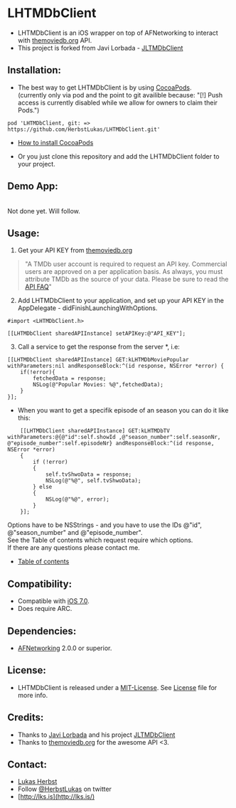 LHTMDbClient
==============


- LHTMDbClient is an iOS wrapper on top of AFNetworking to interact with [themoviedb.org](www.themoviedb.org) API.
- This project is forked from Javi Lorbada - [JLTMDbClient](https://github.com/JaviLorbada/JLTMDbClient)

## Installation: ##

- The best way to get LHTMDbClient is by using [CocoaPods](http://cocoapods.org/). <br>
	(currently only via pod and the point to git availible because: "[!] Push access is currently disabled while we allow for owners to claim their Pods.") <br>
```
pod 'LHTMDbClient, git: => https://github.com/HerbstLukas/LHTMDbClient.git'
```
- [How to install CocoaPods](https://speakerdeck.com/javilorbada/introduction-to-cocoapods?slide=13)

- Or you just clone this repository and add the LHTMDbClient folder to your project.


## Demo App:
<br>
Not done yet. Will follow.

## Usage: ##

1. Get your API KEY from [themoviedb.org](http://www.themoviedb.org/documentation/api)

> "A TMDb user account is required to request an API key. Commercial users are approved on a per application basis. As always, you must attribute TMDb as the source of your data. Please be sure to read the [API FAQ](http://www.themoviedb.org/faq/api)"

2. Add LHTMDbClient to your application, and set up your API KEY in the AppDelegate - didFinishLaunchingWithOptions.

```
#import <LHTMDbClient.h>
```

```
[[LHTMDbClient sharedAPIInstance] setAPIKey:@"API_KEY"];
```
3. Call a service to get the response from the server *, i.e:


```
[[LHTMDbClient sharedAPIInstance] GET:kLHTMDbMoviePopular withParameters:nil andResponseBlock:^(id response, NSError *error) {
    if(!error){
        fetchedData = response;
        NSLog(@"Popular Movies: %@",fetchedData);
    }
}];
```
- When you want to get a specifik episode of an season you can do it like this: 

```
    [[LHTMDbClient sharedAPIInstance] GET:kLHTMDbTV withParameters:@{@"id":self.showId ,@"season_number":self.seasonNr, @"episode_number":self.episodeNr} andResponseBlock:^(id response, NSError *error)
    {
        if (!error)
        {
            self.tvShwoData = response;
            NSLog(@"%@", self.tvShwoData);
        } else
        {
            NSLog(@"%@", error);
        }
    }];
```
Options have to be NSStrings - and you have to use the IDs @"id", @"season_number" and @"episode_number". <br>
See the Table of contents which request require which options. <br>
If there are any questions please contact me.

* [Table of contents](https://github.com/HerbstLukas/LHTMDbClient/blob/master/LHTMDbClient/LHTMDbClientDefines.h)


## Compatibility: ##

- Compatible with [iOS 7.0](https://developer.apple.com/library/ios/releasenotes/General/WhatsNewIniOS/Articles/iOS7.html).
- Does require ARC. 

## Dependencies: ##

- [AFNetworking](https://github.com/AFNetworking/AFNetworking) 2.0.0 or superior.

## License: ##

- LHTMDbClient is released under a [MIT-License](http://opensource.org/licenses/MIT). See [License](https://github.com/JaviLorbada/LHTMDbClient/blob/master/LICENSE) file for more info.

## Credits: ##

- Thanks to [Javi Lorbada](https://github.com/fjcaetano) and his project [JLTMDbClient](https://github.com/JaviLorbada/JLTMDbClient)
- Thanks to [themoviedb.org](http://themoviedb.org) for the awesome API <3.

## Contact: ##

- [Lukas Herbst](mailto:lukas.herbst@me.com) 
- Follow [@HerbstLukas](https://twitter.com/HerbstLukas) on twitter
- [http://lks.is](http://lks.is/)



